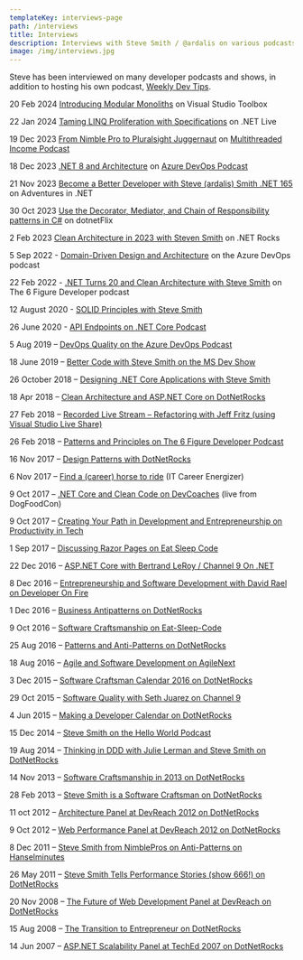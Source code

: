```yaml
---
templateKey: interviews-page
path: /interviews
title: Interviews
description: Interviews with Steve Smith / @ardalis on various podcasts and developer shows.
image: /img/interviews.jpg
---
```


Steve has been interviewed on many developer podcasts and shows, in addition to hosting his own podcast, [Weekly Dev Tips](http://www.weeklydevtips.com/).

20 Feb 2024 [Introducing Modular Monoliths](https://www.youtube.com/live/wkAc6K09pKQ?si=lC-uAwyDHX4eJYmL&t=147) on Visual Studio Toolbox

22 Jan 2024 [Taming LINQ Proliferation with Specifications](https://www.youtube.com/live/8r8MuF1356U?si=RceVZfRRyP_g75Pv) on .NET Live

19 Dec 2023 [From Nimble Pro to Pluralsight Juggernaut](https://share.transistor.fm/s/ebad15b3) on [Multithreaded Income Podcast](https://multithreadedincome.com/)

18 Dec 2023 [.NET 8 and Architecture](http://azuredevopspodcast.clear-measure.com/steve-smith-net-8-and-architecture-episode-276) on [Azure DevOps Podcast](http://azuredevopspodcast.clear-measure.com/)

21 Nov 2023 [Become a Better Developer with Steve (ardalis) Smith .NET 165](https://topenddevs.com/podcasts/adventures-in-net/episodes/become-a-better-developer-with-steve-ardalis-smith-net-165) on Adventures in .NET

30 Oct 2023 [Use the Decorator, Mediator, and Chain of Responsibility patterns in C#](https://www.youtube.com/watch?v=eSQHpfaYspw) on dotnetFlix

2 Feb 2023 [Clean Architecture in 2023 with Steven Smith](https://www.dotnetrocks.com/details/1831) on .NET Rocks

5 Sep 2022 - [Domain-Driven Design and Architecture](http://azuredevopspodcast.clear-measure.com/steve-smith-domain-driven-design-and-architecture) on the Azure DevOps podcast

22 Feb 2022 - [.NET Turns 20 and Clean Architecture with Steve Smith](https://6figuredev.com/podcast/net-turns-20-and-clean-architecture-with-steve-smith/) on The 6 Figure Developer podcast

12 August 2020 - [SOLID Principles with Steve Smith](https://developerweeklypodcast.com/8/solid-principles-with-steve-smith)

26 June 2020 - [API Endpoints on .NET Core Podcast](https://dotnetcore.show/episode-54-api-endpoints-with-steve-smith/)

5 Aug 2019 – [DevOps Quality on the Azure DevOps Podcast](http://azuredevopspodcast.clear-measure.com/steve-smith-on-devops-quality-episode-48)

18 June 2019 – [Better Code with Steve Smith on the MS Dev Show](https://msdevshow.com/2019/06/better-code-with-steve-smith/)

26 October 2018 – [Designing .NET Core Applications with Steve Smith](https://dotnetcore.show/episode-9-designing-your-net-core-applications-with-steve-smith/)

18 Apr 2018 – [Clean Architecture and ASP.NET Core on DotNetRocks](https://dotnetrocks.com/?show=1538)

27 Feb 2018 – [Recorded Live Stream – Refactoring with Jeff Fritz (using Visual Studio Live Share)](https://www.youtube.com/watch?v=LXH1gz8utZA)

26 Feb 2018 – [Patterns and Principles on The 6 Figure Developer Podcast](http://6figuredev.com/podcast/episode-028-patterns-and-principles-with-steve-smith/)

16 Nov 2017 – [Design Patterns with DotNetRocks](https://dotnetrocks.com/?show=1494)

6 Nov 2017 – [Find a (career) horse to ride](http://itcareerenergizer.com/e30/) (IT Career Energizer)

9 Oct 2017 – [.NET Core and Clean Code on DevCoaches](http://devcoaches.com/ep-29-steve-smith-live-from-dogfoodcon/) (live from DogFoodCon)

9 Oct 2017 – [Creating Your Path in Development and Entrepreneurship on Productivity in Tech](https://productivityintech.com/pitpodcast/59db0dd7791e4b0e8d415446)

1 Sep 2017 – [Discussing Razor Pages on Eat Sleep Code](https://developer.telerik.com/content-types/podcast/aspnet-core-razor-pages-worth-checking/)

22 Dec 2016 – [ASP.NET Core with Bertrand LeRoy / Channel 9 On .NET](https://channel9.msdn.com/Shows/On-NET/Steve-Smith)

8 Dec 2016 – [Entrepreneurship and Software Development with David Rael on Developer On Fire](http://developeronfire.com/episode-189-steve-smith-appreciating-perspectives)

1 Dec 2016 – [Business Antipatterns on DotNetRocks](http://dotnetrocks.com/?show=1382)

9 Oct 2016 – [Software Craftsmanship on Eat-Sleep-Code](https://soundcloud.com/esc-podcast/talking-software-craftmanship-with-steve-smith#t=0:00)

25 Aug 2016 – [Patterns and Anti-Patterns on DotNetRocks](http://dotnetrocks.com/?show=1340)

18 Aug 2016 – [Agile and Software Development on AgileNext](http://agilenext.tv/2016/08/18/episode-10-steve-smith/)

3 Dec 2015 – [Software Craftsman Calendar 2016 on DotNetRocks](http://dotnetrocks.com/?show=1226)

29 Oct 2015 – [Software Quality with Seth Juarez on Channel 9](https://channel9.msdn.com/Events/Seth-on-the-Road/DevIntersection-2015/Software-Quality-with-Steve-Smith)

4 Jun 2015 – [Making a Developer Calendar on DotNetRocks](https://www.dotnetrocks.com/?show=1148)

15 Dec 2014 – [Steve Smith on the Hello World Podcast](https://wildermuth.com/hwpod/47/Steve-Smith)

19 Aug 2014 – [Thinking in DDD with Julie Lerman and Steve Smith on DotNetRocks](https://www.dotnetrocks.com/?show=1023)

14 Nov 2013 – [Software Craftsmanship in 2013 on DotNetRocks](https://www.dotnetrocks.com/?show=924)

28 Feb 2013 – [Steve Smith is a Software Craftsman on DotNetRocks](https://www.dotnetrocks.com/?show=850)

11 oct 2012 – [Architecture Panel at DevReach 2012 on DotNetRocks](https://www.dotnetrocks.com/?show=810)

9 Oct 2012 – [Web Performance Panel at DevReach 2012 on DotNetRocks](https://www.dotnetrocks.com/?show=809)

8 Dec 2011 – [Steve Smith from NimblePros on Anti-Patterns on Hanselminutes](http://hanselminutes.com/296/framework-series-steve-smith-from-nimblepros-on-anti-patterns)

26 May 2011 – [Steve Smith Tells Performance Stories (show 666!) on DotNetRocks](https://www.dotnetrocks.com/?show=666)

20 Nov 2008 – [The Future of Web Development Panel at DevReach on DotNetRocks](https://www.dotnetrocks.com/?show=396)

15 Aug 2008 – [The Transition to Entrepreneur on DotNetRocks](https://www.dotnetrocks.com/?show=368)

14 Jun 2007 – [ASP.NET Scalability Panel at TechEd 2007 on DotNetRocks](https://www.dotnetrocks.com/?show=246)